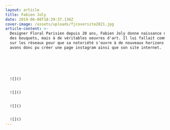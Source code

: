 ```yaml
---
layout: article
title: Fabien Joly
date: 2019-06-08T18:29:37.136Z
cover-image: /assets/uploads/fjcoversite2021.jpg
article-content: >-
  Designer Floral Parisien depuis 20 ans, Fabien Joly donne naissance non pas à
  des bouquets, mais à de véritables oeuvres d'art. Il lui fallait communiquer
  sur les réseaux pour que sa notoriété s'ouvre à de nouveaux horizons. Nous
  avons donc pu créer une page instagram ainsi que son site internet.






  ![]()


  ![]()


  ![]()


  ![]()
---
```

